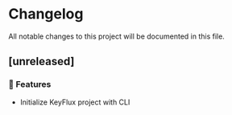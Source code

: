 # Changelog

All notable changes to this project will be documented in this file.

## [unreleased]

### 🚀 Features

- Initialize KeyFlux project with CLI

<!-- generated by git-cliff -->
